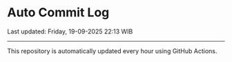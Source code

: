 # Auto Commit Log

Last updated: Friday, 19-09-2025 22:13 WIB

---

This repository is automatically updated every hour using GitHub Actions.
